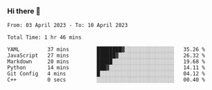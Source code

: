 ### Hi there 👋

<!--
**wangsy503/wangsy503** is a ✨ _special_ ✨ repository because its `README.md` (this file) appears on your GitHub profile.

Here are some ideas to get you started:

- 🔭 I’m currently working on ...
- 🌱 I’m currently learning ...
- 👯 I’m looking to collaborate on ...
- 🤔 I’m looking for help with ...
- 💬 Ask me about ...
- 📫 How to reach me: ...
- 😄 Pronouns: ...
- ⚡ Fun fact: ...
-->
<!--START_SECTION:waka-->

```text
From: 03 April 2023 - To: 10 April 2023

Total Time: 1 hr 46 mins

YAML         37 mins         ████████▓░░░░░░░░░░░░░░░░   35.26 %
JavaScript   27 mins         ██████▓░░░░░░░░░░░░░░░░░░   26.32 %
Markdown     20 mins         █████░░░░░░░░░░░░░░░░░░░░   19.68 %
Python       14 mins         ███▓░░░░░░░░░░░░░░░░░░░░░   14.11 %
Git Config   4 mins          █░░░░░░░░░░░░░░░░░░░░░░░░   04.12 %
C++          0 secs          ░░░░░░░░░░░░░░░░░░░░░░░░░   00.40 %
```

<!--END_SECTION:waka-->
